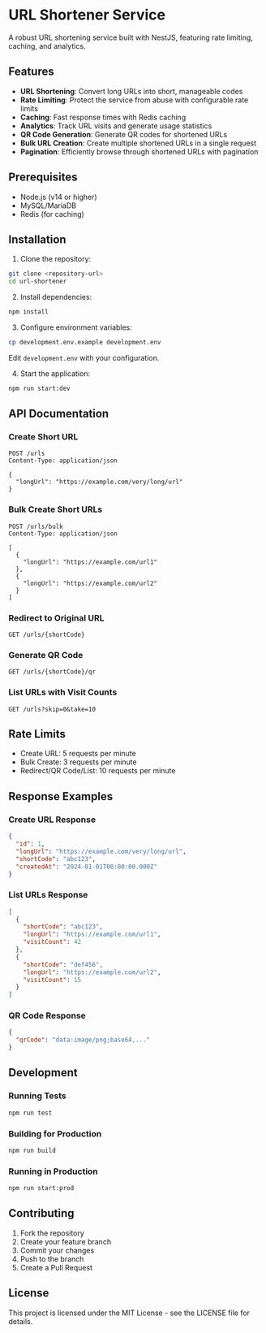 # URL Shortener Service

A robust URL shortening service built with NestJS, featuring rate limiting, caching, and analytics.

## Features

- **URL Shortening**: Convert long URLs into short, manageable codes
- **Rate Limiting**: Protect the service from abuse with configurable rate limits
- **Caching**: Fast response times with Redis caching
- **Analytics**: Track URL visits and generate usage statistics
- **QR Code Generation**: Generate QR codes for shortened URLs
- **Bulk URL Creation**: Create multiple shortened URLs in a single request
- **Pagination**: Efficiently browse through shortened URLs with pagination

## Prerequisites

- Node.js (v14 or higher)
- MySQL/MariaDB
- Redis (for caching)

## Installation

1. Clone the repository:
```bash
git clone <repository-url>
cd url-shortener
```

2. Install dependencies:
```bash
npm install
```

3. Configure environment variables:
```bash
cp development.env.example development.env
```
Edit `development.env` with your configuration.

4. Start the application:
```bash
npm run start:dev
```

## API Documentation

### Create Short URL
```http
POST /urls
Content-Type: application/json

{
  "longUrl": "https://example.com/very/long/url"
}
```

### Bulk Create Short URLs
```http
POST /urls/bulk
Content-Type: application/json

[
  {
    "longUrl": "https://example.com/url1"
  },
  {
    "longUrl": "https://example.com/url2"
  }
]
```

### Redirect to Original URL
```http
GET /urls/{shortCode}
```

### Generate QR Code
```http
GET /urls/{shortCode}/qr
```

### List URLs with Visit Counts
```http
GET /urls?skip=0&take=10
```

## Rate Limits

- Create URL: 5 requests per minute
- Bulk Create: 3 requests per minute
- Redirect/QR Code/List: 10 requests per minute

## Response Examples

### Create URL Response
```json
{
  "id": 1,
  "longUrl": "https://example.com/very/long/url",
  "shortCode": "abc123",
  "createdAt": "2024-01-01T00:00:00.000Z"
}
```

### List URLs Response
```json
[
  {
    "shortCode": "abc123",
    "longUrl": "https://example.com/url1",
    "visitCount": 42
  },
  {
    "shortCode": "def456",
    "longUrl": "https://example.com/url2",
    "visitCount": 15
  }
]
```

### QR Code Response
```json
{
  "qrCode": "data:image/png;base64,..."
}
```

## Development

### Running Tests
```bash
npm run test
```

### Building for Production
```bash
npm run build
```

### Running in Production
```bash
npm run start:prod
```

## Contributing

1. Fork the repository
2. Create your feature branch
3. Commit your changes
4. Push to the branch
5. Create a Pull Request

## License

This project is licensed under the MIT License - see the LICENSE file for details.
